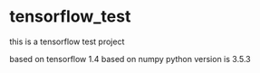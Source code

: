 # tensorflow_test
this is a tensorflow test project

based on tensorflow 1.4
based on numpy
python version is 3.5.3
